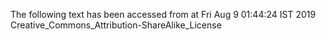 The following text has been accessed from at Fri Aug 9 01:44:24 IST 2019
Creative_Commons_Attribution-ShareAlike_License
